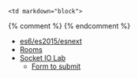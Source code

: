 	<td markdown="block">
{% comment %}
{% endcomment %}
* [es6/es2015/esnext](slides/25/es6.html) 
* [Rooms](slides/25/socketio-rooms.html) 
* [Socket IO Lab](homework/socket-io-lab.html)
    * [Form to submit](https://docs.google.com/a/nyu.edu/forms/d/e/1FAIpQLSemeHqPeVOljn0cMcEm6EB0iaedw95SOS-AcATqZhhdz8IpNQ/viewform)
</td>
	<td markdown="block">
<!--
* Chapter 
* Chapter 
-->
</td>
	<td markdown="block">
<!--
* [](assignments/.html)
-->
</td>
